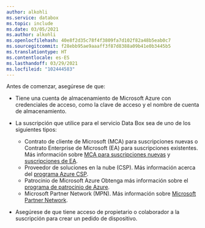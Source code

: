 ```yaml
---
author: alkohli
ms.service: databox
ms.topic: include
ms.date: 03/05/2021
ms.author: alkohli
ms.openlocfilehash: 40e8f2d35c78f4f3809fa7d102f82a48b5eab0c7
ms.sourcegitcommit: f28ebb95ae9aaaff3f87d8388a09b41e0b3445b5
ms.translationtype: HT
ms.contentlocale: es-ES
ms.lasthandoff: 03/29/2021
ms.locfileid: "102444583"
---
```

Antes de comenzar, asegúrese de que:

* Tiene una cuenta de almacenamiento de Microsoft Azure con credenciales de acceso, como la clave de acceso y el nombre de cuenta de almacenamiento.

* La suscripción que utilice para el servicio Data Box sea de uno de los siguientes tipos:
  * Contrato de cliente de Microsoft (MCA) para suscripciones nuevas o Contrato Enterprise de Microsoft (EA) para suscripciones existentes. Más información sobre [MCA para suscripciones nuevas](https://www.microsoft.com/licensing/how-to-buy/microsoft-customer-agreement) y [suscripciones de EA](https://azure.microsoft.com/pricing/enterprise-agreement/).
  * Proveedor de soluciones en la nube (CSP). Más información acerca del [programa Azure CSP](/azure/cloud-solution-provider/overview/azure-csp-overview).
  * Patrocinio de Microsoft Azure Obtenga más información sobre el [programa de patrocinio de Azure](https://azure.microsoft.com/offers/ms-azr-0036p/).
  * Microsoft Partner Network (MPN). Más información sobre [Microsoft Partner Network](https://partner.microsoft.com/commercial#).

* Asegúrese de que tiene acceso de propietario o colaborador a la suscripción para crear un pedido de dispositivo.
